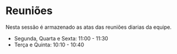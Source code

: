 # Reuniões

Nesta sessão é armazenado as atas das reuniões diarias da equipe.

- Segunda, Quarta e Sexta: 11:00 - 11:30
- Terça e Quinta: 10:10 - 10:40